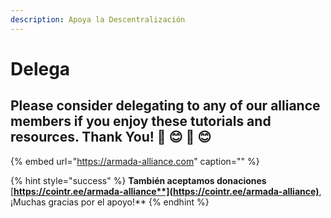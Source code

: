```yaml
---
description: Apoya la Descentralización
---
```


# Delega

## Please consider delegating to any of our alliance members if you enjoy these tutorials and resources. Thank You! 🙏 😊 🙏 😊

{% embed url="https://armada-alliance.com" caption="" %}

{% hint style="success" %}
**También aceptamos donaciones** [**https://cointr.ee/armada-alliance**](https://cointr.ee/armada-alliance)**, ¡Muchas gracias por el apoyo!**
{% endhint %}


